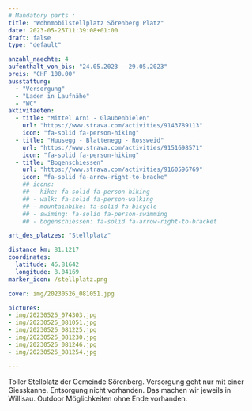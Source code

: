 ```yaml
---
# Mandatory parts :
title: "Wohnmobilstellplatz Sörenberg Platz"
date: 2023-05-25T11:39:08+01:00
draft: false
type: "default"

anzahl_naechte: 4
aufenthalt_von_bis: "24.05.2023 - 29.05.2023"
preis: "CHF 100.00"
ausstattung:
  - "Versorgung"
  - "Laden in Laufnähe"
  - "WC"
aktivitaeten:
  - title: "Mittel Arni - Glaubenbielen"
    url: "https://www.strava.com/activities/9143789113"
    icon: "fa-solid fa-person-hiking"
  - title: "Huusegg - Blattenegg - Rossweid"
    url: "https://www.strava.com/activities/9151698571"
    icon: "fa-solid fa-person-hiking"
  - title: "Bogenschiessen"
    url: "https://www.strava.com/activities/9160596769"
    icon: "fa-solid fa-arrow-right-to-bracke"
    ## icons:
    ## - hike: fa-solid fa-person-hiking
    ## - walk: fa-solid fa-person-walking
    ## - mountainbike: fa-solid fa-bicycle
    ## - swiming: fa-solid fa-person-swimming
    ## - bogenschiessen: fa-solid fa-arrow-right-to-bracket

art_des_platzes: "Stellplatz"

distance_km: 81.1217
coordinates:
  latitude: 46.81642
  longitude: 8.04169
marker_icon: /stellplatz.png

cover: img/20230526_081051.jpg

pictures: 
- img/20230526_074303.jpg
- img/20230526_081051.jpg
- img/20230526_081225.jpg
- img/20230526_081230.jpg
- img/20230526_081246.jpg
- img/20230526_081254.jpg

---
```

Toller Stellplatz der Gemeinde Sörenberg. Versorgung geht nur mit einer Giesskanne. Entsorgung nicht vorhanden. Das machen wir jeweils in Willisau. Outdoor Möglichkeiten ohne Ende vorhanden.